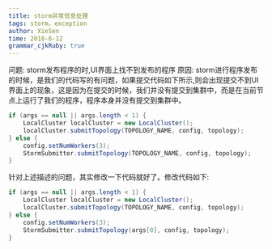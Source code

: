 ```yaml
---
title: storm异常信息处理 
tags: storm，exception
author: XieSen
time: 2018-6-12 
grammar_cjkRuby: true
---
```


问题: storm发布程序的时,UI界面上找不到发布的程序
原因: storm进行程序发布的时候，是我们的代码写的有问题，如果提交代码如下所示,则会出现提交不到UI界面上的现象，这是因为在提交的时候，我们并没有提交到集群中，而是在当前节点上运行了我们的程序，程序本身并没有提交到集群中。

``` java
if (args == null || args.length < 1) {
	LocalCluster localCluster = new LocalCluster();
	localCluster.submitTopology(TOPOLOGY_NAME, config, topology);
} else {
	config.setNumWorkers(3);
	StormSubmitter.submitTopology(TOPOLOGY_NAME, config, topology);
}
```
针对上述描述的问题，其实修改一下代码就好了。修改代码如下:

``` java
if (args == null || args.length < 1) {
	LocalCluster localCluster = new LocalCluster();
	localCluster.submitTopology(TOPOLOGY_NAME, config, topology);
} else {
	config.setNumWorkers(3);
	StormSubmitter.submitTopology(args[0], config, topology);
}
```


